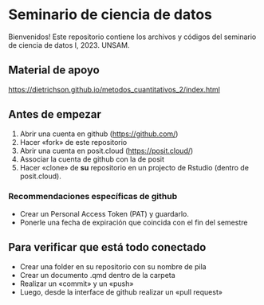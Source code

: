 # Seminario de ciencia de datos
Bienvenidos!
Este repositorio contiene los archivos y códigos del seminario de ciencia de datos I, 2023. UNSAM.

## Material de apoyo
https://dietrichson.github.io/metodos_cuantitativos_2/index.html

## Antes de empezar

1. Abrir una cuenta en github (https://github.com/)
2. Hacer «fork» de este repositorio
3. Abrir una cuenta en posit.cloud (https://posit.cloud/)
4. Associar la cuenta de github con la de posit
5. Hacer «clone» de **su** repositorio en un projecto de Rstudio (dentro de posit.cloud).

### Recommendaciones específicas de github
- Crear un Personal Access Token (PAT) y guardarlo.
- Ponerle una fecha de expiración que coincida con el fin del semestre

## Para verificar que está todo conectado
- Crear una folder en su repositorio con su nombre de pila
- Crear un documento .qmd dentro de la carpeta
- Realizar un «commit» y un «push»
- Luego, desde la interface de github realizar un «pull request»
